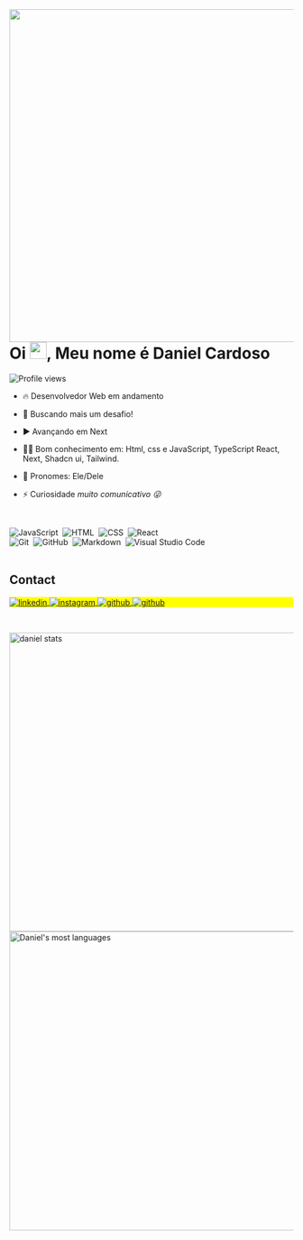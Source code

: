 <img align="right"  height="590em"   src="https://raw.githubusercontent.com/gist/Dandevcard/3c75accf19db2b901f000569ace93662/raw/70c4a6e77a8485ba746971c66f3344942011934c/githubcard2.svg"/>
<h1 align="left"> Oi <img src="https://raw.githubusercontent.com/kaueMarques/kaueMarques/master/hi.gif" height="30px">, Meu nome é Daniel Cardoso</h1>
<p align="left"> <img src="https://komarev.com/ghpvc/?username=dandevcard&color=yellow" alt="Profile views" /> </p>

- 🔥 Desenvolvedor Web em andamento

- 🔭 Buscando mais um desafio!

- ▶️  Avançando em Next

- 👨‍💻 Bom conhecimento em: Html, css e JavaScript, TypeScript React, Next, Shadcn ui, Tailwind.

- 💬 Pronomes: Ele/Dele

- ⚡ Curiosidade *muito comunicativo 😜*

<br>

![JavaScript](https://img.shields.io/badge/-JavaScript-05122A?style=flat&logo=javascript)&nbsp;
![HTML](https://img.shields.io/badge/-HTML-05122A?style=flat&logo=HTML5)&nbsp;
![CSS](https://img.shields.io/badge/-CSS-05122A?style=flat&logo=CSS3&logoColor=1572B6)&nbsp;
![React](https://img.shields.io/badge/-React-05122A?style=flat&logo=react)&nbsp; <br>
![Git](https://img.shields.io/badge/-Git-05122A?style=flat&logo=git)&nbsp;
![GitHub](https://img.shields.io/badge/-GitHub-05122A?style=flat&logo=github)&nbsp;
![Markdown](https://img.shields.io/badge/-Markdown-05122A?style=flat&logo=markdown)&nbsp;
![Visual Studio Code](https://img.shields.io/badge/-Visual%20Studio%20Code-05122A?style=flat&logo=visual-studio-code&logoColor=007ACC)&nbsp;
<br>
<br>
## Contact

<p align="left" style="background:yellow">
<a href="https://www.linkedin.com/in/daniel-cardoso-de-loiola-799a97300/" target="_blank">
  <img align="center" src="https://img.shields.io/badge/-daniel_kard-05122A?style=flat&logo=linkedin" alt="linkedin"/>
</a>
<a href="https://www.instagram.com/daniel_kard/" target="_blank">
 <img align="center" src="https://img.shields.io/badge/-daniel_kard-05122A?style=flat&logo=instagram" alt="instagram"/>
</a>
<a href="https://github.com/Dandevcard" target="_blank">
 <img align="center" src="https://img.shields.io/badge/-Dan_dev_card-05122A?style=flat&logo=github" alt="github"/>
</a>
  <a href="https://www.facebook.com/pablo.nuss/about" target="_blank">
 <img align="center" src="https://img.shields.io/badge/-Daniel_Cardoso-05122A?style=flat&logo=facebook" alt="github"/>
</a>
</p>
<br>

<p align="left">
<img width="530em" src="https://github-readme-stats.vercel.app/api?username=dandevcard&show_icons=true&theme=vision-friendly-dark" alt="daniel stats"/>
<img width="530em" src="https://github-readme-stats.vercel.app/api/top-langs/?username=dandevcard&layout=compact&theme=vision-friendly-dark" alt="Daniel's most languages"/>
</p>

<br>
<br>





















